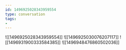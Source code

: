 ```yaml
---
id: 1496925028343959554
type: conversation
tags:
- 
---
```

![[1496925028343959554]]
![[1496925030076207117]]
![[1496931900333584385]]
![[1496948476860502036]]

